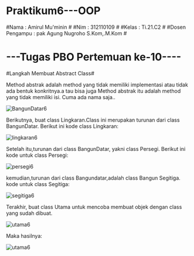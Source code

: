 # Praktikum6---OOP

#Nama  : Amirul Mu'minin #
#Nim   : 312110109       #
#Kelas : Ti.21.C2        #
#Dosen Pengampu : pak Agung Nugroho S.Kom,.M.Kom  #


# ---Tugas PBO Pertemuan ke-10---- #

 #Langkah Membuat Abstract Class#
 
Method abstrak adalah method yang tidak memiliki implementasi atau tidak ada bentuk konkritnya.a
tau bisa juga Method abstrak itu adalah method yang tidak memiliki isi.
Cuma ada nama saja..
 
 ![BangunDatar6](https://user-images.githubusercontent.com/116171779/204497557-e5efa098-efd5-4b07-adae-77678c18fa42.png)

Berikutnya, buat class Lingkaran.Class ini merupakan turunan dari class BangunDatar.
Berikut ini kode class Lingkaran:

![lingkaran6](https://user-images.githubusercontent.com/116171779/204497899-ef644623-5d1f-4722-945d-b7b8851733a6.png)

Setelah itu,turunan dari class BangunDatar, yakni class Persegi.
Berikut ini kode untuk class Persegi:

![persegi6](https://user-images.githubusercontent.com/116171779/204498459-f6ca1f92-a38d-409d-8ce8-cc6cd0fe2cc0.png)

kemudian,turunan dari class Bangundatar,adalah class Bangun Segitiga.
kode untuk class Segitiga:

![segitiga6](https://user-images.githubusercontent.com/116171779/204499155-9f04957e-fcfe-45f4-8929-da9d3cfce0fe.png)

Terakhir, buat class Utama untuk mencoba membuat objek dengan class yang sudah dibuat.

![utama6](https://user-images.githubusercontent.com/116171779/204500725-6eed5077-eb3f-4fcf-8b9a-2cfebca01ba0.png)

Maka hasilnya:

![utama6](https://user-images.githubusercontent.com/116171779/204501537-d29ab858-0ae6-4fa0-81a0-44af0588db71.png)



 
 
